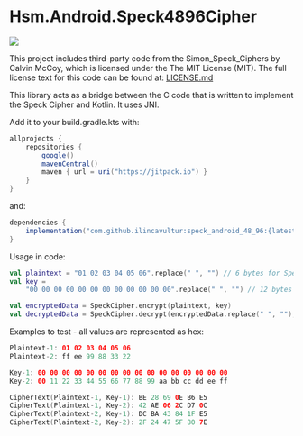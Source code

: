 # Hsm.Android.Speck4896Cipher

[![](https://jitpack.io/v/ilincavultur/speck_android_48_96.svg)](https://jitpack.io/#ilincavultur/speck_android_48_96)

This project includes third-party code from the Simon_Speck_Ciphers
 by Calvin McCoy, which is licensed under the The MIT License (MIT).
The full license text for this code can be found at:
[LICENSE.md](https://github.com/inmcm/Simon_Speck_Ciphers/blob/master/LICENSE.md)

This library acts as a bridge between the C code that is written to implement the Speck Cipher and Kotlin.
It uses JNI.

Add it to your build.gradle.kts with:
```gradle
allprojects {
    repositories {
        google()
        mavenCentral()
        maven { url = uri("https://jitpack.io") }
    }
}
```
and:

```gradle
dependencies {
    implementation("com.github.ilincavultur:speck_android_48_96:{latest version}")
}
```

Usage in code:

```kotlin
val plaintext = "01 02 03 04 05 06".replace(" ", "") // 6 bytes for Speck 96/48
val key =
    "00 00 00 00 00 00 00 00 00 00 00 00".replace(" ", "") // 12 bytes for Speck 96/48

val encryptedData = SpeckCipher.encrypt(plaintext, key)
val decryptedData = SpeckCipher.decrypt(encryptedData.replace(" ", ""), key)
```

Examples to test - all values are represented as hex:

```kotlin
Plaintext-1: 01 02 03 04 05 06
Plaintext-2: ff ee 99 88 33 22

Key-1: 00 00 00 00 00 00 00 00 00 00 00 00 00 00 00 00
Key-2: 00 11 22 33 44 55 66 77 88 99 aa bb cc dd ee ff

CipherText(Plaintext-1, Key-1): BE 28 69 0E B6 E5
CipherText(Plaintext-1, Key-2): 42 AE 06 2C D7 0C
CipherText(Plaintext-2, Key-1): DC BA 43 84 1F E5
CipherText(Plaintext-2, Key-2): 2F 24 47 5F 80 7E
```
